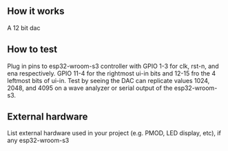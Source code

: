 <!---

This file is used to generate your project datasheet. Please fill in the information below and delete any unused
sections.

You can also include images in this folder and reference them in the markdown. Each image must be less than
512 kb in size, and the combined size of all images must be less than 1 MB.
-->

## How it works

A 12 bit dac

## How to test

Plug in pins to esp32-wroom-s3 controller with GPIO 1-3 for clk, rst-n, and ena respectively. GPIO 11-4 for the rightmost ui-in bits and 12-15 fro the 4 leftmost bits of ui-in. Test by seeing the DAC can replicate values 1024, 2048, and 4095 on a wave analyzer or serial output of the esp32-wroom-s3.

## External hardware

List external hardware used in your project (e.g. PMOD, LED display, etc), if any
esp32-wroom-s3
